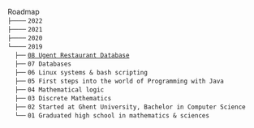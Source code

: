 Roadmap\
`├────` `2022` \
`├────` `2021` \
`├────` `2020` \
`└────` `2019` \
 `├──` [`08 Ugent Restaurant Database`](roadmap/2019/08%20Ugent%20Restaurant%20Database/README.md)\
 `├──` `07 Databases`\
 `├──` `06 Linux systems & bash scripting`\
 `├──` `05 First steps into the world of Programming with Java`\
 `├──` `04 Mathematical logic`\
 `├──` `03 Discrete Mathematics`\
 `├──` `02 Started at Ghent University, Bachelor in Computer Science`\
 `└──` `01 Graduated high school in mathematics & sciences`
